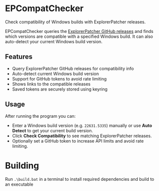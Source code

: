 # EPCompatChecker

Check compatibility of Windows builds with ExplorerPatcher releases.

EPCompatChecker queries the [ExplorerPatcher GitHub releases](https://github.com/valinet/ExplorerPatcher/releases) and finds which versions are compatible with a specified Windows build. It can also auto-detect your current Windows build version.

## Features

- Query ExplorerPatcher GitHub releases for compatibility info  
- Auto-detect current Windows build version  
- Support for GitHub tokens to avoid rate limiting  
- Shows links to the compatible releases
- Saved tokens are securely stored using keyring

## Usage

After running the program you can:

- Enter a Windows build version (e.g. `22631.5335`) manually or use **Auto Detect** to get your current build version.  
- Click **Check Compatibility** to see matching ExplorerPatcher releases.  
- Optionally set a GitHub token to increase API limits and avoid rate limiting.

# Building

Run `.\build.bat` in a terminal to install required dependencies and build to an executable